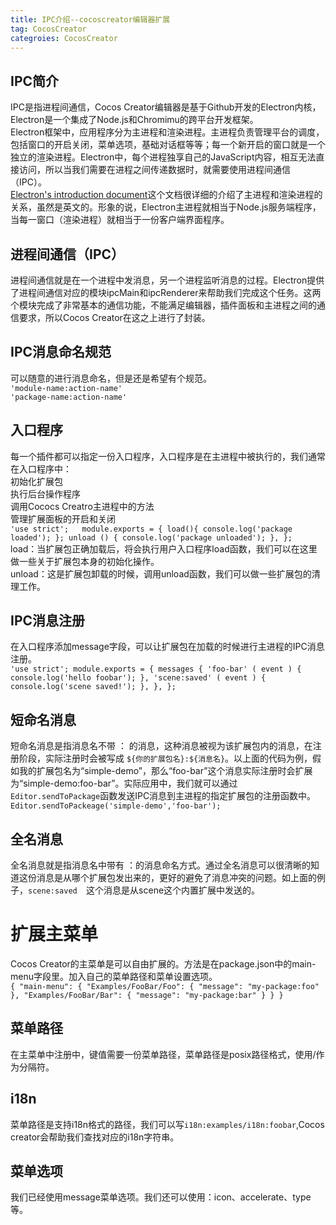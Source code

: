 ```yaml
---
title: IPC介绍--cocoscreator编辑器扩展
tag: CocosCreator
categroies: CocosCreator
---
```

## IPC简介
IPC是指进程间通信，Cocos Creator编辑器是基于Github开发的Electron内核，Electron是一个集成了Node.js和Chromimu的跨平台开发框架。  
Electron框架中，应用程序分为主进程和渲染进程。主进程负责管理平台的调度，包括窗口的开启关闭，菜单选项，基础对话框等等；每一个新开启的窗口就是一个独立的渲染进程。Electron中，每个进程独享自己的JavaScript内容，相互无法直接访问，所以当我们需要在进程之间传递数据时，就需要使用进程间通信（IPC）。  
[Electron's introduction document](https://github.com/electron/electron/blob/master/docs/tutorial/quick-start.md)这个文档很详细的介绍了主进程和渲染进程的关系，虽然是英文的。形象的说，Electron主进程就相当于Node.js服务端程序，当每一窗口（渲染进程）就相当于一份客户端界面程序。  

## 进程间通信（IPC）
进程间通信就是在一个进程中发消息，另一个进程监听消息的过程。Electron提供了进程间通信对应的模块ipcMain和ipcRenderer来帮助我们完成这个任务。这两个模块完成了非常基本的通信功能，不能满足编辑器，插件面板和主进程之间的通信要求，所以Cocos Creator在这之上进行了封装。

## IPC消息命名规范
可以随意的进行消息命名，但是还是希望有个规范。  
`'module-name:action-name'`  
`'package-name:action-name'` 

## 入口程序
每一个插件都可以指定一份入口程序，入口程序是在主进程中被执行的，我们通常在入口程序中：  
初始化扩展包  
执行后台操作程序  
调用Cococs Creatro主进程中的方法  
管理扩展面板的开启和关闭  
`'use strict';  
module.exports = {
	load(){
		console.log('package loaded');
	};
	unload () {
    console.log('package unloaded');
  },
};`  
load：当扩展包正确加载后，将会执行用户入口程序load函数，我们可以在这里做一些关于扩展包本身的初始化操作。  
unload：这是扩展包卸载的时候，调用unload函数，我们可以做一些扩展包的清理工作。

## IPC消息注册
在入口程序添加message字段，可以让扩展包在加载的时候进行主进程的IPC消息注册。  
`'use strict';
module.exports = {
  messages {
    'foo-bar' ( event ) { console.log('hello foobar'); },
    'scene:saved' ( event ) { console.log('scene saved!'); },
  },
};`

## 短命名消息
短命名消息是指消息名不带 ： 的消息，这种消息被视为该扩展包内的消息，在注册阶段，实际注册时会被写成 `${你的扩展包名}:${消息名}`。以上面的代码为例，假如我的扩展包名为“simple-demo”，那么“foo-bar”这个消息实际注册时会扩展为“simple-demo:foo-bar”。实际应用中，我们就可以通过`Editor.sendToPackage`函数发送IPC消息到主进程的指定扩展包的注册函数中。`Editor.sendToPackeage('simple-demo','foo-bar');`

## 全名消息
全名消息就是指消息名中带有 ：的消息命名方式。通过全名消息可以很清晰的知道这份消息是从哪个扩展包发出来的，更好的避免了消息冲突的问题。如上面的例子，`scene:saved	`这个消息是从scene这个内置扩展中发送的。

# 扩展主菜单
Cocos Creator的主菜单是可以自由扩展的。方法是在package.json中的main-menu字段里。加入自己的菜单路径和菜单设置选项。  
`{
  "main-menu": {
    "Examples/FooBar/Foo": {
      "message": "my-package:foo"
    },
    "Examples/FooBar/Bar": {
      "message": "my-package:bar"
    }
  }
}`

## 菜单路径
在主菜单中注册中，键值需要一份菜单路径，菜单路径是posix路径格式，使用/作为分隔符。

## i18n
菜单路径是支持i18n格式的路径，我们可以写`i18n:examples/i18n:foobar`,Cocos creator会帮助我们查找对应的i18n字符串。

## 菜单选项
我们已经使用message菜单选项。我们还可以使用：icon、accelerate、type等。